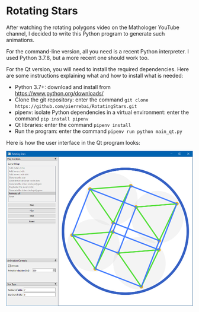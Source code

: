 # Rotating Stars

After watching the rotating polygons video on the Mathologer YouTube channel,
I decided to write this Python program to generate such animations.

For the command-line version, all you need is a recent Python interpreter.
I used Python 3.7.8, but a more recent one should work too.

For the Qt version, you will need to install the required dependencies.
Here are some instructions explaining what and how to install what is needed:

- Python 3.7+: download and install from https://www.python.org/downloads/
- Clone the git repository: enter the command ```git clone https://github.com/pierrebai/RotatingStars.git```
- pipenv: isolate Python dependencies in a virtual environment: enter the command ```pip install pipenv```
- Qt libraries: enter the command ```pipenv install```
- Run the program: enter the command ```pipenv run python main_qt.py```

Here is how the user interface in the Qt program looks:

![User Interface](https://github.com/pierrebai/RotatingStars/blob/main/Rotating-Stars-Qt.png "User Interface")
